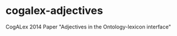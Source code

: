 cogalex-adjectives
==================

CogALex 2014 Paper "Adjectives in the Ontology-lexicon interface"
